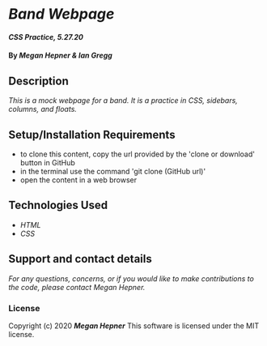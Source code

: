 # _Band Webpage_

#### _CSS Practice, 5.27.20_

#### By _**Megan Hepner** & **Ian Gregg**_

## Description

_This is a mock webpage for a band. It is a practice in CSS, sidebars, columns, and floats._

## Setup/Installation Requirements

* to clone this content, copy the url provided by the 'clone or download' button in GitHub
* in the terminal use the command 'git clone (GitHub url)'
* open the content in a web browser


## Technologies Used
* _HTML_
* _CSS_


## Support and contact details

_For any questions, concerns, or if you would like to make contributions to the code, please contact Megan Hepner._


### License

Copyright (c) 2020 **_Megan Hepner_**
This software is licensed under the MIT license.